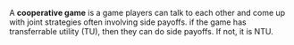 A **cooperative game** is a game players can talk to each other and come up with joint strategies often involving side payoffs. if the game has transferrable utility (TU), then they can do side payoffs. If not, it is NTU.